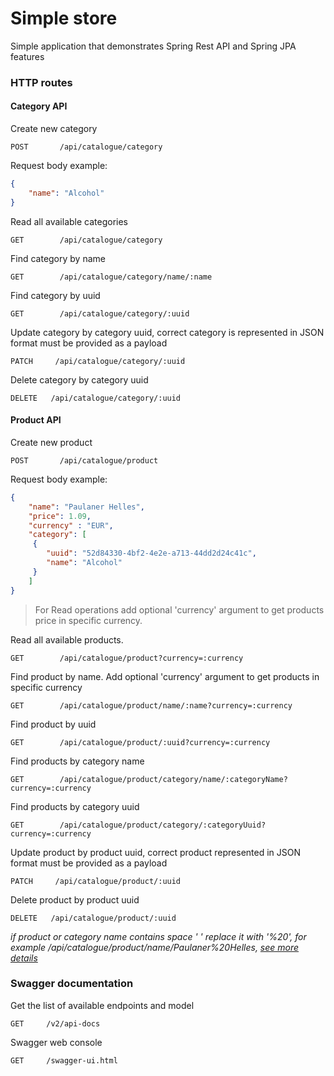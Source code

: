 # Simple store

 Simple application that demonstrates Spring Rest API and Spring JPA features

### HTTP routes

#### Category API
Create new category
```
POST       /api/catalogue/category
```
Request body example:
````json
{
    "name": "Alcohol"
}
````
Read all available categories
```
GET        /api/catalogue/category
```
Find category by name
```
GET        /api/catalogue/category/name/:name
```
Find category by uuid
```
GET        /api/catalogue/category/:uuid
```
Update category by category uuid, correct category is represented in JSON format must be provided as a payload
```
PATCH     /api/catalogue/category/:uuid
```
Delete category by category uuid
```
DELETE   /api/catalogue/category/:uuid
```
#### Product API
Create new product
```
POST       /api/catalogue/product
```
Request body example:
````json
{
    "name": "Paulaner Helles",
    "price": 1.09,
    "currency" : "EUR",
    "category": [
     {
        "uuid": "52d84330-4bf2-4e2e-a713-44dd2d24c41c",
        "name": "Alcohol"
     }
    ]
}
````

> For Read operations add optional 'currency' argument to get products price in specific currency.

Read all available products.
```
GET        /api/catalogue/product?currency=:currency
```
Find product by name. Add optional 'currency' argument to get products in specific currency
```
GET        /api/catalogue/product/name/:name?currency=:currency
```
Find product by uuid
```
GET        /api/catalogue/product/:uuid?currency=:currency
```
Find products by category name
```
GET        /api/catalogue/product/category/name/:categoryName?currency=:currency
```
Find products by category uuid
```
GET        /api/catalogue/product/category/:categoryUuid?currency=:currency
```
Update product by product uuid, correct product represented in JSON format must be provided as a payload
```
PATCH     /api/catalogue/product/:uuid
```
Delete product by product uuid
```
DELETE   /api/catalogue/product/:uuid
```


_if product or category name contains space ' ' replace it with '%20', for example /api/catalogue/product/name/Paulaner%20Helles, [see more details](https://en.wikipedia.org/wiki/Percent-encoding)_


### Swagger documentation

Get the list of available endpoints and model
```
GET     /v2/api-docs
```

Swagger web console
```
GET     /swagger-ui.html
```

